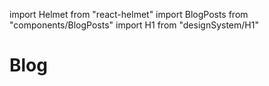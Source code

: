 import Helmet from "react-helmet"
import BlogPosts from "components/BlogPosts"
import H1 from "designSystem/H1"

<Helmet title="Blog" />

<H1 width={100}>Blog</H1>

<BlogPosts />
